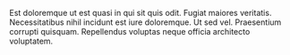 Est doloremque ut est quasi in qui sit quis odit. Fugiat maiores veritatis. Necessitatibus nihil incidunt est iure doloremque. Ut sed vel. Praesentium corrupti quisquam. Repellendus voluptas neque officia architecto voluptatem.